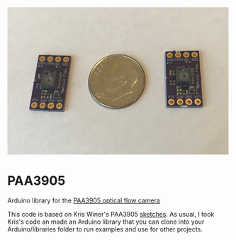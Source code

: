 <a href="https://www.tindie.com/products/onehorse/paa3905-optical-flow-camera/">
<img src="media/paa3905.jpg" width=500></a>

# PAA3905
Arduino library for the
[PAA3905 optical flow camera](https://www.tindie.com/products/onehorse/paa3905-optical-flow-camera/)

This code is based on Kris Winer's PAA3905 [sketches](https://github.com/kriswiner/PAA3905).  As usual, I took
Kris's code an made an Arduino library that you can clone into your Arduino/libraries folder to
run examples and use for other projects.
